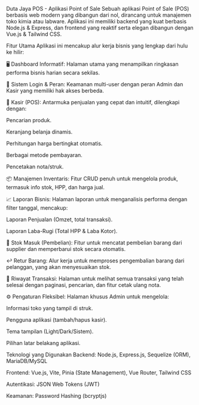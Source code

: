 Duta Jaya POS - Aplikasi Point of Sale
Sebuah aplikasi Point of Sale (POS) berbasis web modern yang dibangun dari nol, dirancang untuk manajemen toko kimia atau labware. Aplikasi ini memiliki backend yang kuat berbasis Node.js & Express, dan frontend yang reaktif serta elegan dibangun dengan Vue.js & Tailwind CSS.

Fitur Utama
Aplikasi ini mencakup alur kerja bisnis yang lengkap dari hulu ke hilir:

🖥️ Dashboard Informatif: Halaman utama yang menampilkan ringkasan performa bisnis harian secara sekilas.

🔐 Sistem Login & Peran: Keamanan multi-user dengan peran Admin dan Kasir yang memiliki hak akses berbeda.

🛒 Kasir (POS): Antarmuka penjualan yang cepat dan intuitif, dilengkapi dengan:

Pencarian produk.

Keranjang belanja dinamis.

Perhitungan harga bertingkat otomatis.

Berbagai metode pembayaran.

Pencetakan nota/struk.

📦 Manajemen Inventaris: Fitur CRUD penuh untuk mengelola produk, termasuk info stok, HPP, dan harga jual.

📈 Laporan Bisnis: Halaman laporan untuk menganalisis performa dengan filter tanggal, mencakup:

Laporan Penjualan (Omzet, total transaksi).

Laporan Laba-Rugi (Total HPP & Laba Kotor).

🚚 Stok Masuk (Pembelian): Fitur untuk mencatat pembelian barang dari supplier dan memperbarui stok secara otomatis.

↩️ Retur Barang: Alur kerja untuk memproses pengembalian barang dari pelanggan, yang akan menyesuaikan stok.

📖 Riwayat Transaksi: Halaman untuk melihat semua transaksi yang telah selesai dengan paginasi, pencarian, dan fitur cetak ulang nota.

⚙️ Pengaturan Fleksibel: Halaman khusus Admin untuk mengelola:

Informasi toko yang tampil di struk.

Pengguna aplikasi (tambah/hapus kasir).

Tema tampilan (Light/Dark/Sistem).

Pilihan latar belakang aplikasi.

Teknologi yang Digunakan
Backend: Node.js, Express.js, Sequelize (ORM), MariaDB/MySQL

Frontend: Vue.js, Vite, Pinia (State Management), Vue Router, Tailwind CSS

Autentikasi: JSON Web Tokens (JWT)

Keamanan: Password Hashing (bcryptjs)
